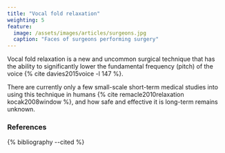```yaml
---
title: "Vocal fold relaxation"
weighting: 5
feature:
  image: /assets/images/articles/surgeons.jpg
  caption: "Faces of surgeons performing surgery"
---
```


Vocal fold relaxation is a new and uncommon surgical technique that has the ability to significantly lower the fundamental frequency (pitch) of the voice {% cite davies2015voice -l 147 %}.

There are currently only a few small-scale short-term medical studies into using this technique in humans {% cite remacle2010relaxation kocak2008window %}, and how safe and effective it is long-term remains unknown. 

### References

{% bibliography --cited %}